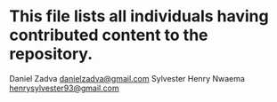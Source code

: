 # This file lists all individuals having contributed content to the repository.

Daniel Zadva <danielzadva@gmail.com>
Sylvester Henry Nwaema <henrysylvester93@gmail.com>

